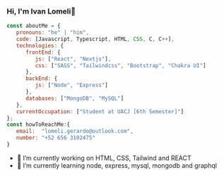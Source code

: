 ### Hi, I'm Ivan Lomeli👋

```javascript
const aboutMe = {
   pronouns: "he" | "him",
   code: [Javascript, Typescript, HTML, CSS, C, C++],
   technologies: {
      frontEnd: {
         js: ["React", "Nextjs"],
         css: ["SASS", "Tailwindcss", "Bootstrap", "Chakra UI"]
      },
      backEnd: {
         js: ["Node", "Express"]
      },
      databases: ["MongoDB", "MySQL"]
   },
   currentOccupation: ["Student at UACJ [6th Semester]"]
};
const howToReachMe:{
   email:  "lomeli.gerardo@outlook.com",
   number: "+52 656 3102475"
}
```
- 🔭 I’m currently working on HTML, CSS, Tailwind and REACT
- 🌱 I’m currently learning node, express, mysql, mongodb and graphql
